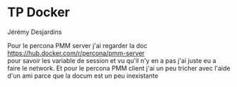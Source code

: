 # TP Docker
Jérémy Desjardins

Pour le percona PMM server j'ai regarder la doc https://hub.docker.com/r/percona/pmm-server <br> pour savoir les variable de session et vu qu'il n'y en a pas
j'ai juste eu a faire le network. Et pour le percona PMM client j'ai un peu tricher avec l'aide d'un ami parce que la docum est un peu inexistante

